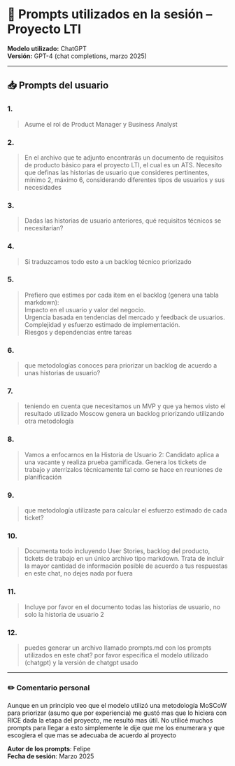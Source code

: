 
# 🤖 Prompts utilizados en la sesión – Proyecto LTI

**Modelo utilizado:** ChatGPT  
**Versión:** GPT-4 (chat completions, marzo 2025)

---

## 📥 Prompts del usuario

### 1.
> Asume el rol de Product Manager y Business Analyst

### 2.
> En el archivo que te adjunto encontrarás un documento de requisitos de producto básico para el proyecto LTI, el cual es un ATS. Necesito que definas las historias de usuario que consideres pertinentes, mínimo 2, máximo 6, considerando diferentes tipos de usuarios y sus necesidades

### 3.
> Dadas las historias de usuario anteriores, qué requisitos técnicos se necesitarían?

### 4.
> Si traduzcamos todo esto a un backlog técnico priorizado

### 5.
> Prefiero que estimes por cada item en el backlog (genera una tabla markdown):  
> Impacto en el usuario y valor del negocio.  
> Urgencia basada en tendencias del mercado y feedback de usuarios.  
> Complejidad y esfuerzo estimado de implementación.  
> Riesgos y dependencias entre tareas

### 6.
> que metodologías conoces para priorizar un backlog de acuerdo a unas historias de usuario?

### 7.
> teniendo en cuenta que necesitamos un MVP y que ya hemos visto el resultado utilizado Moscow genera un backlog priorizando utilizando otra metodología

### 8.
> Vamos a enfocarnos en la Historia de Usuario 2: Candidato aplica a una vacante y realiza prueba gamificada. Genera los tickets de trabajo y aterrízalos técnicamente tal como se hace en reuniones de planificación

### 9.
> que metodología utilizaste para calcular el esfuerzo estimado de cada ticket?

### 10.
> Documenta todo incluyendo User Stories, backlog del producto, tickets de trabajo en un único archivo tipo markdown. Trata de incluir la mayor cantidad de información posible de acuerdo a tus respuestas en este chat, no dejes nada por fuera

### 11.
> Incluye por favor en el documento todas las historias de usuario, no solo la historia de usuario 2

### 12.
> puedes generar un archivo llamado prompts.md con los prompts utilizados en este chat? por favor especifica el modelo utilizado (chatgpt) y la versión de chatgpt usado

---


### ✏️ Comentario personal
Aunque en un principio veo que el modelo utilizó una metodología MoSCoW para priorizar (asumo que por experiencia) me gustó mas que lo hiciera con RICE dada la etapa del proyecto, me resultó mas útil.  No utilicé muchos prompts para llegar a esto simplemente le dije que me los enumerara y que escogiera el que mas se adecuaba de acuerdo al proyecto

**Autor de los prompts**: Felipe  
**Fecha de sesión**: Marzo 2025
